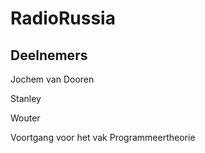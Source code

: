 # RadioRussia

## Deelnemers
Jochem van Dooren

Stanley

Wouter

Voortgang voor het vak Programmeertheorie

